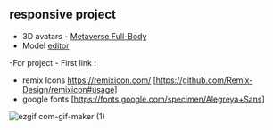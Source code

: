 ## responsive project
- 3D avatars - [Metaverse Full-Body](https://readyplayer.me/pt-BR)
- Model [editor](https://modelviewer.dev/editor/)

-For project - First link :
  - remix Icons
    <https://remixicon.com/> [https://github.com/Remix-Design/remixicon#usage]
  - google fonts 
     [https://fonts.google.com/specimen/Alegreya+Sans]
     
     
  ![ezgif com-gif-maker (1)](https://user-images.githubusercontent.com/82560900/195851499-c2bdaef3-d72f-4e6b-a28c-61d9619f1d23.gif)
